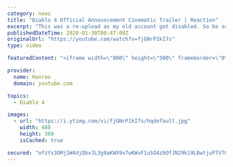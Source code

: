 ```yaml
---
category: news
title: "Diablo 4 Official Announcement Cinematic Trailer | Reaction"
excerpt: "This was a re-upload as my old account got disabled. So be sure to re-subscribe as well! :) ✨Twitch✨ I stream via Twitch every Sunday, Tuesday & Thursday ..."
publishedDateTime: 2020-01-30T00:47:08Z
originalUrl: "https://youtube.com/watch?v=fjGNrP1kI7s"
type: video

featuredContent: "<iframe width=\"800\" height=\"500\" frameborder=\"0\" src=\"https://www.youtube.com/embed/fjGNrP1kI7s\" allow=\"accelerometer; autoplay; encrypted-media; gyroscope; picture-in-picture\" allowfullscreen></iframe>"

provider:
  name: Hanroo _
  domain: youtube.com

topics:
  - Diablo 4

images:
  - url: "https://i.ytimg.com/vi/fjGNrP1kI7s/hqdefault.jpg"
    width: 480
    height: 360
    isCached: true

secured: "ofzYs3OMj1W4djQbvJL3g9aKWX9v7wKWvF1uSO4zbOfJN29k19LBwtjuP7V7OsFvj5hvp0OOWAFw0LaibF60gpt+GzKLhfmd7eyJx2lhWCPGStpvCOCDyg88TaGSvKGgcgV+uVSvAv244nVYlca5PIpJBM5h58tf12+FxIq4NG7eKoSSMGm/8JGG+flchP/L1EtSVbGuTVJNJfJ//LQyVQI/Nd/IGaPvtsDFJvRp3Q63e3n/B3QW4Q6UbAYGzLR9s5m2Z4tCu9w6ohMjGpTS65SP5Q16uDsbDLn2tr0bRYjCj3jAD0CqHLx/z5vgWcAx+gfRRZubLP2foikIV4/xSxyHQKkDforcqzU4vJwHq6mB07oESSdIAOd+kNQ0CxvmEq7cfvnoahDf6btxZA01u1rvmYT1ulh8hKthn6TkAx4ceTIQEsD759vbWw3gEN/7;yZw2gS21kHb5OzbxKsAwgg=="
---
```


